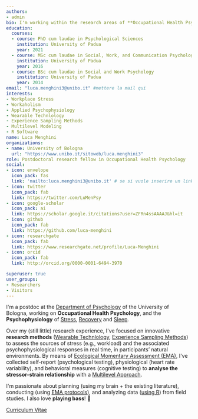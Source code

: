 ```yaml
---
authors:
- admin
bio: I'm working within the research areas of **Occupational Health Psychology**, and the **Psychophysiology** of  [Stress](https://lucamenghini.netlify.app/2019/07/12/stress-and-workplace-stress/), [Recovery](https://lucamenghini.netlify.app/2019/07/12/recovery-and-recovery-experiences/) & [Sleep](https://lucamenghini.netlify.app/2019/07/12/sleep-sleep-quality-and-stress/).
education:
  courses:
  - course: PhD cum laudae in Psychological Sciences
    institution: University of Padua
    year: 2021
  - course: MSc cum laudae in Social, Work, and Communication Psychology
    institution: University of Padua
    year: 2016
  - course: BSc cum laudae in Social and Work Psychology
    institution: University of Padua
    year: 2014
email: "luca.menghini3@unibo.it" #mettere la mail qui
interests:
- Workplace Stress
- Workaholism
- Applied Psychophysiology
- Wearable Technlology
- Experience Sampling Methods
- Multilevel Modeling
- R Software
name: Luca Menghini
organizations:
- name: University of Bologna
  url: "https://www.unibo.it/sitoweb/luca.menghini3"
role: Postdoctoral research fellow in Occupational Health Psychology 
social:
- icon: envelope
  icon_pack: fas
  link: 'mailto:luca.menghini3@unibo.it' # se si vuole inserire un link alla propria mail al posto di #contact mettere
- icon: twitter
  icon_pack: fab
  link: https://twitter.com/LuMenPsy
- icon: google-scholar
  icon_pack: ai
  link: https://scholar.google.it/citations?user=ZFRn4ssAAAAJ&hl=it
- icon: github
  icon_pack: fab
  link: https://github.com/luca-menghini
- icon: researchgate
  icon_pack: fab
  link: https://www.researchgate.net/profile/Luca-Menghini
- icon: orcid
  icon_pack: fab
  link: http://orcid.org/0000-0001-6494-3970

superuser: true
user_groups:
- Researchers
- Visitors
---
```


I'm a postdoc at the [Department of Psychology](https://www.unibo.it/sitoweb/luca.menghini3/en) of the University of Bologna, working on **Occupational Health Psychology**, and the **Psychophysiology** of  [Stress](https://lucamenghini.netlify.app/2019/07/12/stress-and-workplace-stress/), [Recovery](https://lucamenghini.netlify.app/2019/07/12/recovery-and-recovery-experiences/) and [Sleep](https://lucamenghini.netlify.app/2019/07/12/sleep-sleep-quality-and-stress/).

Over my (still little) research experience, I've focused on innovative **research methods** ([Wearable Technlology](https://lucamenghini.netlify.app/2019/07/12/wearable-technology/), [Experience Sampling Methods](https://lucamenghini.netlify.app/2019/07/12/experience-sampling-methods/)) to assess the sources of stress (e.g., workload) and the associated psychophysiological responses in real time, in participants’ natural environments. By means of [Ecological Momentary Assessment (EMA)](https://lucamenghini.netlify.app/2019/07/12/ecological-momentary-assessment/), I've collected self-report (psychological testing), physiological (heart rate variability), and behavioral measures (cognitive testing) to **analyse the stressor-strain relationship** with a [Multilevel Approach](https://lucamenghini.netlify.app/2019/07/12/multilevel-approach/).

I'm passionate about planning (using my brain + the existing literature), conducting (using [EMA protocols](/projects)), and analyzing data ([using R](https://www.r-project.org/)) from field studies. I also love **playing bass**! 🎸

[Curriculum Vitae](files/cv.pdf)
